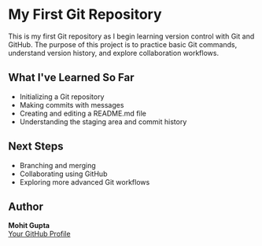 # My First Git Repository

This is my first Git repository as I begin learning version control with Git and GitHub. The purpose of this project is to practice basic Git commands, understand version history, and explore collaboration workflows.

## What I've Learned So Far

- Initializing a Git repository
- Making commits with messages
- Creating and editing a README.md file
- Understanding the staging area and commit history

## Next Steps

- Branching and merging
- Collaborating using GitHub
- Exploring more advanced Git workflows

## Author

**Mohit Gupta**  
[Your GitHub Profile](https://github.com/MGCinder04)
